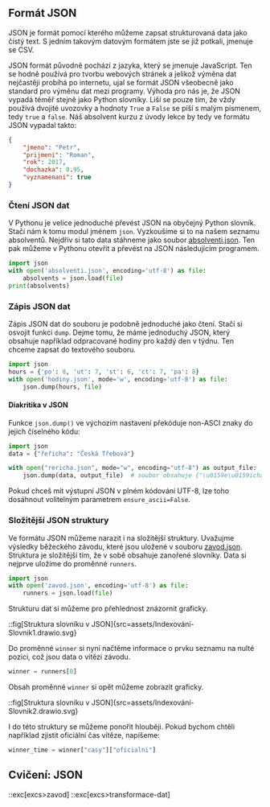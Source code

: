 ## Formát JSON

JSON je formát pomocí kterého můžeme zapsat strukturovaná data jako čistý text. S jedním takovým datovým formátem jste se již potkali, jmenuje se CSV.

JSON formát původně pochází z jazyka, který se jmenuje JavaScript. Ten se hodně používá pro tvorbu webových stránek a jelikož výměna dat nejčastěji probíhá po internetu, ujal se formát JSON všeobecně jako standard pro výměnu dat mezi programy. Výhoda pro nás je, že JSON vypadá téměř stejně jako Python slovníky. Liší se pouze tím, že vždy používá dvojité uvozovky a hodnoty `True` a `False` se píší s malým písmenem, tedy `true` a `false`. Náš absolvent kurzu z úvody lekce by tedy ve formátu JSON vypadal takto:

```json
{
    "jmeno": "Petr",
    "prijmeni": "Roman",
    "rok": 2017,
    "dochazka": 0.95,
    "vyznamenani": true
}
```

### Čtení JSON dat

V Pythonu je velice jednoduché převést JSON na obyčejný Python slovník. Stačí nám k tomu modul jménem `json`. Vyzkoušíme si to na našem seznamu absolventů. Nejdřív si tato data stáhneme jako soubor [absolventi.json](assets/absolventi.json). Ten pak můžeme v Pythonu otevřít a převést na JSON následujícím programem.

```py
import json
with open('absolventi.json', encoding='utf-8') as file:
    absolvents = json.load(file)
print(absolvents)
```

### Zápis JSON dat

Zápis JSON dat do souboru je podobně jednoduché jako čtení. Stačí si osvojit funkci `dump`. Dejme tomu, že máme jednoduchý JSON, který obsahuje například odpracované hodiny pro každý den v týdnu. Ten chceme zapsat do textového souboru.

```py
import json
hours = {'po': 8, 'ut': 7, 'st': 6, 'ct': 7, 'pa': 8}
with open('hodiny.json', mode='w', encoding='utf-8') as file:
    json.dump(hours, file)
```

#### Diakritika v JSON

Funkce `json.dump()` ve výchozím nastavení překóduje non-ASCI znaky do jejich číselného kódu:

```py
import json
data = {"řeřicha": "Česká Třebová"}

with open("rericha.json", mode="w", encoding="utf-8") as output_file:
    json.dump(data, output_file)  # soubor obsahuje {"\u0159e\u0159icha": "\u010cesk\u00e1 T\u0159ebov\u00e1"}
```

Pokud chceš mít výstupní JSON v plném kódování UTF-8, lze toho dosáhnout volitelným parametrem `ensure_ascii=False`.


### Složitější JSON struktury

Ve formátu JSON můžeme narazit i na složitější struktury. Uvažujme výsledky běžeckého závodu, které jsou uložené v souboru [zavod.json](assets/zavod.json). Struktura je složitější tím, že v sobě obsahuje zanořené slovníky. Data si nejprve uložíme do proměnné `runners`.

```py
import json
with open('zavod.json', encoding='utf-8') as file:
    runners = json.load(file)
```

Strukturu dat si můžeme pro přehlednost znázornit graficky.

::fig[Struktura slovníku v JSON]{src=assets/Indexování-Slovnik1.drawio.svg}

Do proměnné `winner` si nyní načtěme informace o prvku seznamu na nulté pozici, což jsou data o vítězi závodu.

```py
winner = runners[0]
```

Obsah proměnné `winner` si opět můžeme zobrazit graficky.

::fig[Struktura slovníku v JSON]{src=assets/Indexování-Slovnik2.drawio.svg}

I do této struktury se můžeme ponořit hlouběji. Pokud bychom chtěli například zjistit oficiální čas vítěze, napíšeme:

```py
winner_time = winner["casy"]["oficialni"]
```

## Cvičení: JSON
::exc[excs>zavod]
::exc[excs>transformace-dat]
